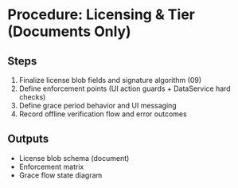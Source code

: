 # Procedure: Licensing & Tier (Documents Only)

## Steps
1. Finalize license blob fields and signature algorithm (09)
2. Define enforcement points (UI action guards + DataService hard checks)
3. Define grace period behavior and UI messaging
4. Record offline verification flow and error outcomes

## Outputs
- License blob schema (document)
- Enforcement matrix
- Grace flow state diagram

